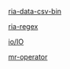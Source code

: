 [ria-data-csv-bin](./rust-in-action/csv_bin/ria-data-csv-bin.md)

[ria-regex](./regex/ria-regex.md)

[io/IO](io/IO.md)

[mr-operator](operator/master-rust/mr-operator.md)
